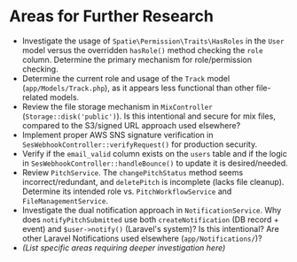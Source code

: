 # Areas for Further Research

*   Investigate the usage of `Spatie\Permission\Traits\HasRoles` in the `User` model versus the overridden `hasRole()` method checking the `role` column. Determine the primary mechanism for role/permission checking.
*   Determine the current role and usage of the `Track` model (`app/Models/Track.php`), as it appears less functional than other file-related models.
*   Review the file storage mechanism in `MixController` (`Storage::disk('public')`). Is this intentional and secure for mix files, compared to the S3/signed URL approach used elsewhere?
*   Implement proper AWS SNS signature verification in `SesWebhookController::verifyRequest()` for production security.
*   Verify if the `email_valid` column exists on the `users` table and if the logic in `SesWebhookController::handleBounce()` to update it is desired/needed.
*   Review `PitchService`. The `changePitchStatus` method seems incorrect/redundant, and `deletePitch` is incomplete (lacks file cleanup). Determine its intended role vs. `PitchWorkflowService` and `FileManagementService`.
*   Investigate the dual notification approach in `NotificationService`. Why does `notifyPitchSubmitted` use both `createNotification` (DB record + event) and `$user->notify()` (Laravel's system)? Is this intentional? Are other Laravel Notifications used elsewhere (`app/Notifications/`)?
*   *(List specific areas requiring deeper investigation here)* 